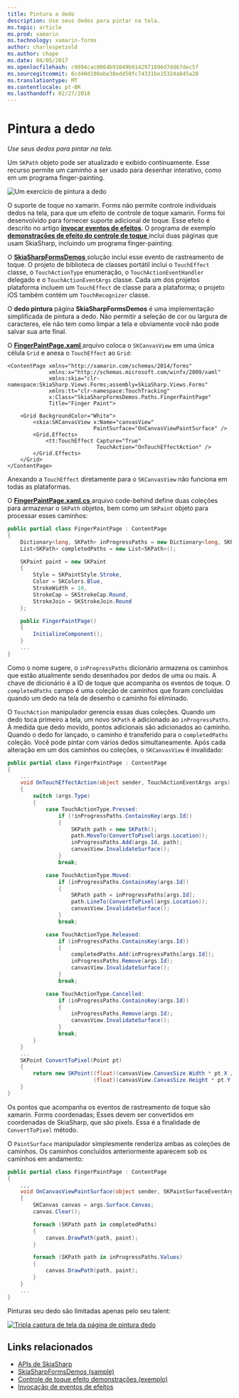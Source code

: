 ```yaml
---
title: Pintura a dedo
description: Use seus dedos para pintar na tela.
ms.topic: article
ms.prod: xamarin
ms.technology: xamarin-forms
author: charlespetzold
ms.author: chape
ms.date: 04/05/2017
ms.openlocfilehash: c9894cac0064b91049b0142971896d7dd67dec5f
ms.sourcegitcommit: 6cd40d190abe38edd50fc74331be15324a845a28
ms.translationtype: MT
ms.contentlocale: pt-BR
ms.lasthandoff: 02/27/2018
---
```

# <a name="finger-painting"></a>Pintura a dedo

_Use seus dedos para pintar na tela._

Um `SKPath` objeto pode ser atualizado e exibido continuamente. Esse recurso permite um caminho a ser usado para desenhar interativo, como em um programa finger-painting.

![](finger-paint-images/fingerpaintsample.png "Um exercício de pintura a dedo")

O suporte de toque no xamarin. Forms não permite controle individuais dedos na tela, para que um efeito de controle de toque xamarin. Forms foi desenvolvido para fornecer suporte adicional de toque. Esse efeito é descrito no artigo [ **invocar eventos de efeitos**](~/xamarin-forms/app-fundamentals/effects/touch-tracking.md). O programa de exemplo [ **demonstrações de efeito do controle de toque** ](https://developer.xamarin.com/samples/xamarin-forms/Effects/TouchTrackingEffectDemos/) inclui duas páginas que usam SkiaSharp, incluindo um programa finger-painting.

O [ **SkiaSharpFormsDemos** ](https://developer.xamarin.com/samples/xamarin-forms/SkiaSharpForms/SkiaSharpFormsDemos/) solução inclui esse evento de rastreamento de toque. O projeto de biblioteca de classes portátil inclui o `TouchEffect` classe, o `TouchActionType` enumeração, o `TouchActionEventHandler` delegado e o `TouchActionEventArgs` classe. Cada um dos projetos plataforma incluem um `TouchEffect` de classe para a plataforma; o projeto iOS também contém um `TouchRecognizer` classe.

O **dedo pintura** página **SkiaSharpFormsDemos** é uma implementação simplificada de pintura a dedo. Não permitir a seleção de cor ou largura de caracteres, ele não tem como limpar a tela e obviamente você não pode salvar sua arte final.

O [ **FingerPaintPage.xaml** ](https://github.com/xamarin/xamarin-forms-samples/blob/master/SkiaSharpForms/SkiaSharpFormsDemos/SkiaSharpFormsDemos/SkiaSharpFormsDemos/LinesAndPaths/FingerPaintPage.xaml) arquivo coloca o `SKCanvasView` em uma única célula `Grid` e anexa o `TouchEffect` ao `Grid`:

```xaml
<ContentPage xmlns="http://xamarin.com/schemas/2014/forms"
             xmlns:x="http://schemas.microsoft.com/winfx/2009/xaml"
             xmlns:skia="clr-namespace:SkiaSharp.Views.Forms;assembly=SkiaSharp.Views.Forms"
             xmlns:tt="clr-namespace:TouchTracking"
             x:Class="SkiaSharpFormsDemos.Paths.FingerPaintPage"
             Title="Finger Paint">

    <Grid BackgroundColor="White">
        <skia:SKCanvasView x:Name="canvasView"
                           PaintSurface="OnCanvasViewPaintSurface" />
        <Grid.Effects>
            <tt:TouchEffect Capture="True"
                            TouchAction="OnTouchEffectAction" />
        </Grid.Effects>
    </Grid>
</ContentPage>
```

Anexando a `TouchEffect` diretamente para o `SKCanvasView` não funciona em todas as plataformas.

O [ **FingerPaintPage.xaml.cs** ](https://github.com/xamarin/xamarin-forms-samples/blob/master/SkiaSharpForms/SkiaSharpFormsDemos/SkiaSharpFormsDemos/SkiaSharpFormsDemos/LinesAndPaths/FingerPaintPage.xaml.cs) arquivo code-behind define duas coleções para armazenar o `SKPath` objetos, bem como um `SKPaint` objeto para processar esses caminhos:

```csharp
public partial class FingerPaintPage : ContentPage
{
    Dictionary<long, SKPath> inProgressPaths = new Dictionary<long, SKPath>();
    List<SKPath> completedPaths = new List<SKPath>();

    SKPaint paint = new SKPaint
    {
        Style = SKPaintStyle.Stroke,
        Color = SKColors.Blue,
        StrokeWidth = 10,
        StrokeCap = SKStrokeCap.Round,
        StrokeJoin = SKStrokeJoin.Round
    };

    public FingerPaintPage()
    {
        InitializeComponent();
    }
    ...
}
```

Como o nome sugere, o `inProgressPaths` dicionário armazena os caminhos que estão atualmente sendo desenhados por dedos de uma ou mais. A chave de dicionário é a ID de toque que acompanha os eventos de toque. O `completedPaths` campo é uma coleção de caminhos que foram concluídas quando um dedo na tela de desenho o caminho foi eliminado.

O `TouchAction` manipulador gerencia essas duas coleções. Quando um dedo toca primeiro a tela, um novo `SKPath` é adicionado ao `inProgressPaths`. À medida que dedo movido, pontos adicionais são adicionados ao caminho. Quando o dedo for lançado, o caminho é transferido para o `completedPaths` coleção. Você pode pintar com vários dedos simultaneamente. Após cada alteração em um dos caminhos ou coleções, o `SKCanvasView` é invalidado:

```csharp
public partial class FingerPaintPage : ContentPage
{
    ...
    void OnTouchEffectAction(object sender, TouchActionEventArgs args)
    {
        switch (args.Type)
        {
            case TouchActionType.Pressed:
                if (!inProgressPaths.ContainsKey(args.Id))
                {
                    SKPath path = new SKPath();
                    path.MoveTo(ConvertToPixel(args.Location));
                    inProgressPaths.Add(args.Id, path);
                    canvasView.InvalidateSurface();
                }
                break;

            case TouchActionType.Moved:
                if (inProgressPaths.ContainsKey(args.Id))
                {
                    SKPath path = inProgressPaths[args.Id];
                    path.LineTo(ConvertToPixel(args.Location));
                    canvasView.InvalidateSurface();
                }
                break;

            case TouchActionType.Released:
                if (inProgressPaths.ContainsKey(args.Id))
                {
                    completedPaths.Add(inProgressPaths[args.Id]);
                    inProgressPaths.Remove(args.Id);
                    canvasView.InvalidateSurface();
                }
                break;

            case TouchActionType.Cancelled:
                if (inProgressPaths.ContainsKey(args.Id))
                {
                    inProgressPaths.Remove(args.Id);
                    canvasView.InvalidateSurface();
                }
                break;
        }
    }
    ...
    SKPoint ConvertToPixel(Point pt)
    {
        return new SKPoint((float)(canvasView.CanvasSize.Width * pt.X / canvasView.Width),
                           (float)(canvasView.CanvasSize.Height * pt.Y / canvasView.Height));
    }
}
```

Os pontos que acompanha os eventos de rastreamento de toque são xamarin. Forms coordenadas; Esses devem ser convertidos em coordenadas de SkiaSharp, que são pixels. Essa é a finalidade de `ConvertToPixel` método.

O `PaintSurface` manipulador simplesmente renderiza ambas as coleções de caminhos. Os caminhos concluídos anteriormente aparecem sob os caminhos em andamento:

```csharp
public partial class FingerPaintPage : ContentPage
{
    ,,,
    void OnCanvasViewPaintSurface(object sender, SKPaintSurfaceEventArgs args)
    {
        SKCanvas canvas = args.Surface.Canvas;
        canvas.Clear();

        foreach (SKPath path in completedPaths)
        {
            canvas.DrawPath(path, paint);
        }

        foreach (SKPath path in inProgressPaths.Values)
        {
            canvas.DrawPath(path, paint);
        }
    }
    ...
}
```

Pinturas seu dedo são limitadas apenas pelo seu talent:

[![](finger-paint-images/fingerpaint-small.png "Tripla captura de tela da página de pintura dedo")](finger-paint-images/fingerpaint-large.png "tripla captura de tela da página de pintura dedo")


## <a name="related-links"></a>Links relacionados

- [APIs de SkiaSharp](https://developer.xamarin.com/api/root/SkiaSharp/)
- [SkiaSharpFormsDemos (sample)](https://developer.xamarin.com/samples/xamarin-forms/SkiaSharpForms/SkiaSharpFormsDemos/)
- [Controle de toque efeito demonstrações (exemplo)](https://developer.xamarin.com/samples/xamarin-forms/Effects/TouchTrackingEffectDemos/)
- [Invocação de eventos de efeitos](~/xamarin-forms/app-fundamentals/effects/touch-tracking.md)
